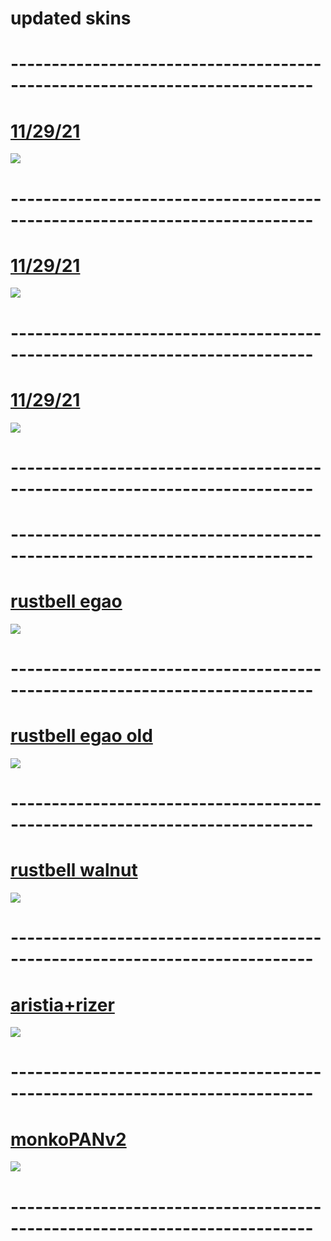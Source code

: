 # updated skins
# ---------------------------------------------------------------------------
# [11/29/21](https://aaaiaiaiia.s-ul.eu/8i5wVsjA)
![](https://media.discordapp.net/attachments/386033738087137300/915132563583033364/unknown.png?width=832&height=468)
# ---------------------------------------------------------------------------
# [11/29/21](https://aaaiaiaiia.s-ul.eu/ilzlbNOj)
![](https://media.discordapp.net/attachments/386033738087137300/915132858266419200/unknown.png?width=832&height=468)
# ---------------------------------------------------------------------------
# [11/29/21](https://aaaiaiaiia.s-ul.eu/zXzZidHX)
![](https://media.discordapp.net/attachments/386033738087137300/915133236697530368/unknown.png?width=832&height=468)
# ---------------------------------------------------------------------------














# ---------------------------------------------------------------------------
# [rustbell egao](https://aaaiaiaiia.s-ul.eu/ZEnKP2EV)
![](https://media.discordapp.net/attachments/386033738087137300/849556031565463582/unknown.png?width=862&height=485)
# ---------------------------------------------------------------------------
# [rustbell egao old](https://aaaiaiaiia.s-ul.eu/wGf91g1t)
![](https://media.discordapp.net/attachments/386033738087137300/849556287284576256/unknown.png?width=862&height=485)
# ---------------------------------------------------------------------------
# [rustbell walnut](https://aaaiaiaiia.s-ul.eu/Ej6UK0NI)
![](https://media.discordapp.net/attachments/386033738087137300/849556487499939880/unknown.png?width=862&height=485)
# ---------------------------------------------------------------------------
# [aristia+rizer](https://aaaiaiaiia.s-ul.eu/wOse6YJA)
![](https://media.discordapp.net/attachments/386033738087137300/849556857893683200/unknown.png?width=862&height=485)
# ---------------------------------------------------------------------------
# [monkoPANv2](https://aaaiaiaiia.s-ul.eu/xJHqdFmu)
![](https://media.discordapp.net/attachments/386033738087137300/849557206743646258/unknown.png?width=862&height=485)
# ---------------------------------------------------------------------------
